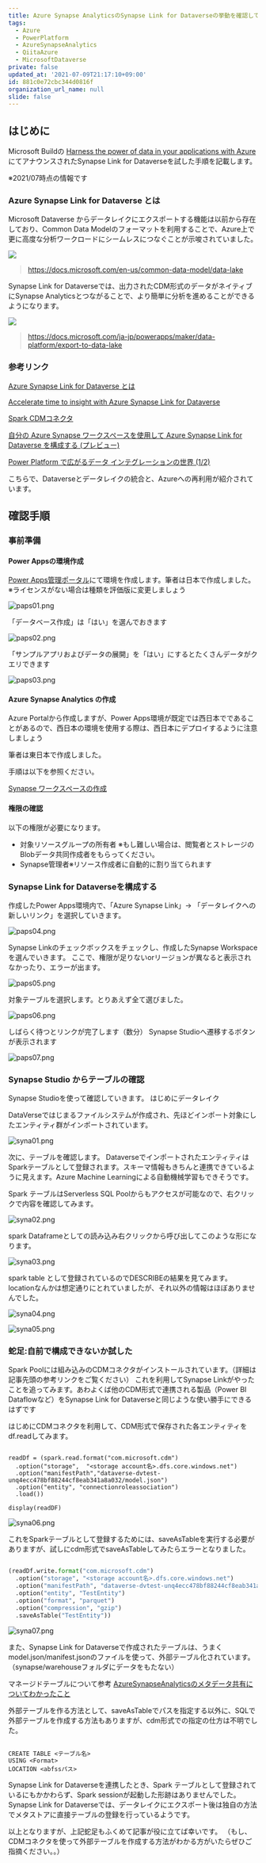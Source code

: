 ```yaml
---
title: Azure Synapse AnalyticsのSynapse Link for Dataverseの挙動を確認してみた
tags:
  - Azure
  - PowerPlatform
  - AzureSynapseAnalytics
  - QiitaAzure
  - MicrosoftDataverse
private: false
updated_at: '2021-07-09T21:17:10+09:00'
id: 881c0e72cbc344d0816f
organization_url_name: null
slide: false
---
```

## はじめに

Microsoft Buildの
[Harness the power of data in your applications with Azure](https://mybuild.microsoft.com/sessions/46f12ac0-4d74-4a53-95b1-22e406edd72c)
にてアナウンスされたSynapse Link for Dataverseを試した手順を記載します。

※2021/07時点の情報です

### Azure Synapse Link for Dataverse とは

Microsoft Dataverse からデータレイクにエクスポートする機能は以前から存在しており、Common Data Modelのフォーマットを利用することで、Azure上で更に高度な分析ワークロードにシームレスにつなぐことが示唆されていました。

![](https://docs.microsoft.com/en-us/common-data-model/media/cdm-data-lake-2.png)
>https://docs.microsoft.com/en-us/common-data-model/data-lake

Synapse Link for Dataverseでは、出力されたCDM形式のデータがネイティブにSynapse Analyticsとつながることで、より簡単に分析を進めることができるようになります。

![](https://docs.microsoft.com/ja-jp/powerapps/maker/data-platform/media/azure-synapse-link-overview.png)
>https://docs.microsoft.com/ja-jp/powerapps/maker/data-platform/export-to-data-lake

### 参考リンク

[Azure Synapse Link for Dataverse とは](https://docs.microsoft.com/ja-jp/powerapps/maker/data-platform/export-to-data-lake)

[Accelerate time to insight with Azure Synapse Link for Dataverse](https://cloudblogs.microsoft.com/powerplatform/2021/05/26/accelerate-time-to-insight-with-azure-synapse-link-for-dataverse/)

[Spark CDMコネクタ](https://github.com/Azure/spark-cdm-connector)

[自分の Azure Synapse ワークスペースを使用して Azure Synapse Link for Dataverse を構成する (プレビュー)](https://docs.microsoft.com/ja-jp/powerapps/maker/data-platform/azure-synapse-link-synapse)

[Power Platform で広がるデータ インテグレーションの世界 (1/2)](https://www.microsoft.com/ja-jp/events/decode/2020session/detail.aspx?sid=B07&tk=B)

こちらで、Dataverseとデータレイクの統合と、Azureへの再利用が紹介されています。

## 確認手順

### 事前準備

#### Power Appsの環境作成

[Power Apps管理ポータル](https://admin.powerplatform.microsoft.com/environments)にて環境を作成します。筆者は日本で作成しました。
※ライセンスがない場合は種類を評価版に変更しましょう


![paps01.png](https://qiita-image-store.s3.ap-northeast-1.amazonaws.com/0/281819/d1d248f3-0015-5c4d-1a4f-3c3107d0d179.png)


「データベース作成」は「はい」を選んでおきます


![paps02.png](https://qiita-image-store.s3.ap-northeast-1.amazonaws.com/0/281819/3417350a-1519-132f-4de9-9ded2cdc3944.png)

「サンプルアプリおよびデータの展開」を「はい」にするとたくさんデータがクエリできます


![paps03.png](https://qiita-image-store.s3.ap-northeast-1.amazonaws.com/0/281819/07e0f577-95fe-5521-661e-129dcec312a2.png)





#### Azure Synapse Analytics の作成

Azure Portalから作成しますが、Power Apps環境が既定では西日本でであることがあるので、西日本の環境を使用する際は、西日本にデプロイするように注意しましょう

筆者は東日本で作成しました。

手順は以下を参照ください。

[Synapse ワークスペースの作成](https://docs.microsoft.com/ja-jp/azure/synapse-analytics/get-started-create-workspace)

#### 権限の確認

以下の権限が必要になります。
- 対象リソースグループの所有者
※もし難しい場合は、閲覧者とストレージのBlobデータ共同作成者をもらってください。
- Synapse管理者※リソース作成者に自動的に割り当てられます

### Synapse Link for Dataverseを構成する

作成したPower Apps環境内で、「Azure Synapse Link」-> 「データレイクへの新しいリンク」を選択していきます。


![paps04.png](https://qiita-image-store.s3.ap-northeast-1.amazonaws.com/0/281819/411bc001-6416-12c8-15ff-4f8e695ff56b.png)

Synapse Linkのチェックボックスをチェックし、作成したSynapse Workspaceを選んでいきます。
ここで、権限が足りないorリージョンが異なると表示されなかったり、エラーが出ます。


![paps05.png](https://qiita-image-store.s3.ap-northeast-1.amazonaws.com/0/281819/97548e2a-4d7f-af1e-c767-f6f0ab603a70.png)


対象テーブルを選択します。とりあえず全て選びました。

![paps06.png](https://qiita-image-store.s3.ap-northeast-1.amazonaws.com/0/281819/1f188279-4230-a813-82de-3e32ba4f9667.png)

しばらく待つとリンクが完了します（数分）
Synapse Studioへ遷移するボタンが表示されます


![paps07.png](https://qiita-image-store.s3.ap-northeast-1.amazonaws.com/0/281819/2ab8504a-1240-c0d1-8518-8118c7846675.png)


### Synapse Studio からテーブルの確認

Synapse Studioを使って確認していきます。
はじめにデータレイク

DataVerseではじまるファイルシステムが作成され、先ほどインポート対象にしたエンティティ群がインポートされています。


![syna01.png](https://qiita-image-store.s3.ap-northeast-1.amazonaws.com/0/281819/89922677-6cd6-0677-9dc8-fccf90f40434.png)

次に、テーブルを確認します。
DataverseでインポートされたエンティティはSparkテーブルとして登録されます。スキーマ情報もきちんと連携できているように見えます。Azure Machine Learningによる自動機械学習もできそうです。

Spark テーブルはServerless SQL Poolからもアクセスが可能なので、右クリックで内容を確認してみます。


![syna02.png](https://qiita-image-store.s3.ap-northeast-1.amazonaws.com/0/281819/23e3b890-6f81-0781-e905-98daf7a870cc.png)

spark Dataframeとしての読み込み右クリックから呼び出してこのような形になります。


![syna03.png](https://qiita-image-store.s3.ap-northeast-1.amazonaws.com/0/281819/499557e8-d157-a8df-ef0e-dc168a0bbb6a.png)

spark table として登録されているのでDESCRIBEの結果を見てみます。
locationなんかは想定通りにとれていましたが、それ以外の情報はほぼありませんでした。

![syna04.png](https://qiita-image-store.s3.ap-northeast-1.amazonaws.com/0/281819/922945ab-811c-1b70-29f8-1754b72c8145.png)


![syna05.png](https://qiita-image-store.s3.ap-northeast-1.amazonaws.com/0/281819/74cf7849-4136-f783-b1c9-0ee0b57af558.png)


### 蛇足:自前で構成できないか試した

Spark Poolには組み込みのCDMコネクタがインストールされています。（詳細は記事先頭の参考リンクをご覧ください）
これを利用してSynapse Linkがやったことを追ってみます。あわよくば他のCDM形式で連携される製品（Power BI Dataflowなど）をSynapse Link for Dataverseと同じような使い勝手にできるはずです

はじめにCDMコネクタを利用して、CDM形式で保存された各エンティティをdf.readしてみます。

```python:pyspark

readDf = (spark.read.format("com.microsoft.cdm")
  .option("storage",  "<storage account名>.dfs.core.windows.net")
  .option("manifestPath","dataverse-dvtest-unq4ecc478bf88244cf8eab341a8a032/model.json")
  .option("entity", "connectionroleassociation") 
  .load())

display(readDF)

```


![syna06.png](https://qiita-image-store.s3.ap-northeast-1.amazonaws.com/0/281819/bf53a71d-3254-69bf-fe35-5d7d75031ff8.png)

これをSparkテーブルとして登録するためには、saveAsTableを実行する必要がありますが、試しにcdm形式でsaveAsTableしてみたらエラーとなりました。

```python

(readDf.write.format("com.microsoft.cdm")
  .option("storage", "<storage account名>.dfs.core.windows.net")
  .option("manifestPath", "dataverse-dvtest-unq4ecc478bf88244cf8eab341a8a032/model2.json")
  .option("entity", "TestEntity")
  .option("format", "parquet")
  .option("compression", "gzip")
  .saveAsTable("TestEntity"))

```


![syna07.png](https://qiita-image-store.s3.ap-northeast-1.amazonaws.com/0/281819/047de0a1-ac87-85a7-83b6-1c39cee99fb6.png)


また、Synapse Link for Dataverseで作成されたテーブルは、うまくmodel.json/manifest.jsonのファイルを使って、外部テーブル化されています。（synapse/warehouseフォルダにデータをもたない）

マネージドテーブルについて参考
[AzureSynapseAnalyticsのメタデータ共有についてわかったこと
](https://qiita.com/ryoma-nagata/items/300ae6df431642bc9919)

外部テーブルを作る方法として、saveAsTableでパスを指定する以外に、SQLで外部テーブルを作成する方法もありますが、cdm形式での指定の仕方は不明でした。

```sql:sql

CREATE TABLE <テーブル名> 
USING <Format> 
LOCATION <abfssパス>

```

Synapse Link for Dataverseを連携したとき、Spark テーブルとして登録されているにもかかわらず、Spark sessionが起動した形跡はありませんでした。
Synapse Link for Dataverseでは、データレイクにエクスポート後は独自の方法でメタストアに直接テーブルの登録を行っているようです。

以上となりますが、上記蛇足もふくめて記事が役に立てば幸いです。
（もし、CDMコネクタを使って外部テーブルを作成する方法がわかる方がいたらぜひご指摘ください。。）
